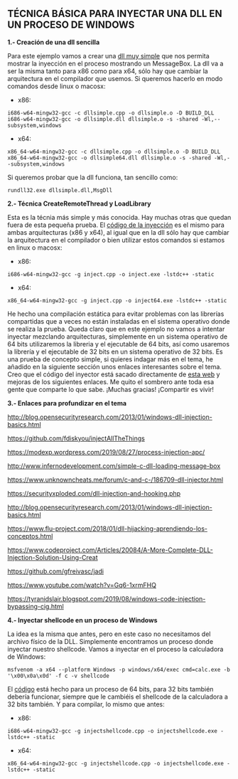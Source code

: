 ## **TÉCNICA BÁSICA PARA INYECTAR UNA DLL EN UN PROCESO DE WINDOWS**

**1.- Creación de una dll sencilla**

Para este ejemplo vamos a crear una [dll muy simple](https://github.com/g4ngli0s/chuletas/blob/master/dllinjection/dllsimple.cpp) que nos permita mostrar la inyección en el proceso mostrando un MessageBox. La dll va a ser la misma tanto para x86 como para x64, sólo hay que cambiar la arquitectura en el compilador que usemos. Si queremos hacerlo en modo comandos desde linux o macosx:

  - x86: 
  ```
  i686-w64-mingw32-gcc -c dllsimple.cpp -o dllsimple.o -D BUILD_DLL
  i686-w64-mingw32-gcc -o dllsimple.dll dllsimple.o -s -shared -Wl,--subsystem,windows
  ```
  - x64:
  ```
  x86_64-w64-mingw32-gcc -c dllsimple.cpp -o dllsimple.o -D BUILD_DLL
  x86_64-w64-mingw32-gcc -o dllsimple64.dll dllsimple.o -s -shared -Wl,--subsystem,windows
  ```
  Si queremos probar que la dll funciona, tan sencillo como:
  ```
  rundll32.exe dllsimple.dll,MsgDll
  ```
  
  
**2.- Técnica CreateRemoteThread y LoadLibrary**

Esta es la técnia más simple y más conocida. Hay muchas otras que quedan fuera de esta pequeña prueba. El [código de la inyección](https://github.com/g4ngli0s/chuletas/blob/master/dllinjection/inject.cpp) es el mismo para ambas arquitecturas (x86 y x64), al igual que en la dll sólo hay que cambiar la arquitectura en el compilador o bien utilizar estos comandos si estamos en linux o macosx:

  - x86: 
  ```
  i686-w64-mingw32-gcc -g inject.cpp -o inject.exe -lstdc++ -static
  ```
  - x64:
  ```
  x86_64-w64-mingw32-gcc -g inject.cpp -o inject64.exe -lstdc++ -static
  ```
He hecho una compilación estática para evitar problemas con las librerías compartidas que a veces no están instaladas en el sistema operativo donde se realiza la prueba. Queda claro que en este ejemplo no vamos a intentar inyectar mezclando arquitecturas, simplemente en un sistema operativo de 64 bits utilizaremos la libreria y el ejecutable de 64 bits, así como usaremos la librería y el ejecutable de 32 bits en un sistema operativo de 32 bits. Es una prueba de concepto simple, si quieres indagar más en el tema, he añadido en la siguiente sección unos enlaces interesantes sobre el tema. Creo que el código del inyector está sacado directamente de [esta web](https://www.unknowncheats.me/forum/c-and-c-/186709-dll-injector.html) y mejoras de los siguientes enlaces. Me quito el sombrero ante toda esa gente que comparte lo que sabe. ¡Muchas gracias! ¡Compartir es vivir!


**3.- Enlaces para profundizar en el tema**

http://blog.opensecurityresearch.com/2013/01/windows-dll-injection-basics.html

https://github.com/fdiskyou/injectAllTheThings

https://modexp.wordpress.com/2019/08/27/process-injection-apc/

http://www.infernodevelopment.com/simple-c-dll-loading-message-box

https://www.unknowncheats.me/forum/c-and-c-/186709-dll-injector.html

https://securityxploded.com/dll-injection-and-hooking.php

http://blog.opensecurityresearch.com/2013/01/windows-dll-injection-basics.html

https://www.flu-project.com/2018/01/dll-hijacking-aprendiendo-los-conceptos.html

https://www.codeproject.com/Articles/20084/A-More-Complete-DLL-Injection-Solution-Using-Creat

https://github.com/gfreivasc/jadi

https://www.youtube.com/watch?v=Gq6-1xrmFHQ

https://tyranidslair.blogspot.com/2019/08/windows-code-injection-bypassing-cig.html



**4.- Inyectar shellcode en un proceso de Windows**

La idea es la misma que antes, pero en este caso no necesitamos del archivo físico de la DLL. Simplemente encontramos un proceso donde inyectar nuestro shellcode. Vamos a inyectar en el proceso la calculadora de Windows:

   ```
   msfvenom -a x64 --platform Windows -p windows/x64/exec cmd=calc.exe -b '\x00\x0a\x0d' -f c -v shellcode
   ```
 El [código](https://github.com/g4ngli0s/chuletas/blob/master/dllinjection/injectshellcode.cpp) está hecho para un proceso de 64 bits, para 32 bits también debería funcionar, siempre que le cambiéis el shellcode de la calculadora a 32 bits también. Y para compilar, lo mismo que antes:

  - x86: 
  ```
  i686-w64-mingw32-gcc -g injectshellcode.cpp -o injectshellcode.exe -lstdc++ -static
  ```
  - x64:
  ```
  x86_64-w64-mingw32-gcc -g injectshellcode.cpp -o injectshellcode.exe -lstdc++ -static
  ```
